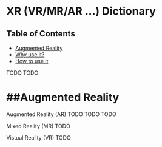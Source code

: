 XR (VR/MR/AR ...) Dictionary
=========

## Table of Contents

- [Augmented Reality](#augmented-reality)
- [Why use it?](#why-use-it)
- [How to use it](#how-to-use-it)

TODO
TODO









##Augmented Reality
============
Augmented Reality (AR)
TODO
TODO
TODO


Mixed Reality (MR)
TODO

Vistual Reality (VR)
TODO
